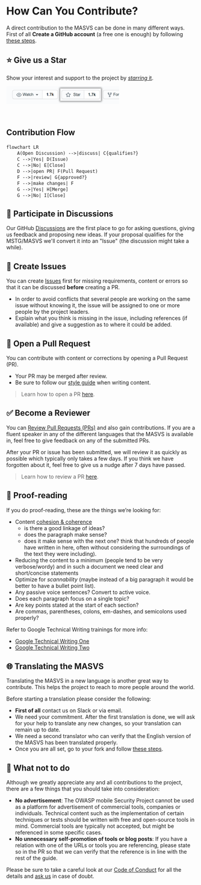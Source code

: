 # How Can You Contribute?

A direct contribution to the MASVS can be done in many different ways. First of all **Create a GitHub account** (a free one is enough) by following [these steps](https://docs.github.com/en/get-started/signing-up-for-github/signing-up-for-a-new-github-account "Signing up for a new GitHub account").

## ⭐ Give us a Star

Show your interest and support to the project by [_starring_ it](https://github.com/OWASP/owasp-mstg).

<a href="https://github.com/OWASP/owasp-mstg"><img src="../../assets/starring.png" width="300px"/></a>

<br>

## Contribution Flow

```mermaid
flowchart LR
    A(Open Discussion) -->|discuss| C{qualifies?}
    C -->|Yes| D(Issue)
    C -->|No| E[Close]
    D -->|open PR| F(Pull Request)
    F -->|review| G{approved?}
    F -->|make changes| F
    G -->|Yes| H[Merge]
    G -->|No| I[Close]
```

## 💬 Participate in Discussions

Our GitHub [Discussions](https://docs.github.com/en/discussions) are the first place to go for asking questions, giving us feedback and proposing new ideas. If your proposal qualifies for the MSTG/MASVS we'll convert it into an "Issue" (the discussion might take a while).

## 🎯 Create Issues

You can create [Issues](https://github.com/OWASP/owasp-masvs/issues "MASVS Issues") first for missing requirements, content or errors so that it can be discussed **before** creating a PR.

- In order to avoid conflicts that several people are working on the same issue without knowing it, the issue will be assigned to one or more people by the project leaders.
- Explain what you think is missing in the issue, including references (if available) and give a suggestion as to where it could be added.

## 📝 Open a Pull Request

You can contribute with content or corrections by opening a Pull Request (PR).

- Your PR may be merged after review.
- Be sure to follow our [style guide](5_Style_Guide.md) when writing content.

> Learn how to open a PR [here](3_PRs_and_Reviews.md#how-to-open-a-pr).

## ✅ Become a Reviewer

You can [Review Pull Requests (PRs)](https://github.com/OWASP/owasp-masvs/pulls) and also gain contributions. If you are a fluent speaker in any of the different languages that the MASVS is available in, feel free to give feedback on any of the submitted PRs.

After your PR or issue has been submitted, we will review it as quickly as possible which typically only takes a few days. If you think we have forgotten about it, feel free to give us a nudge after 7 days have passed.

> Learn how to review a PR [here](3_PRs_and_Reviews.md#how-to-review-a-pr).

## 🔎 Proof-reading

If you do proof-reading, these are the things we’re looking for:

- Content [cohesion & coherence](https://writing.chalmers.se/chalmers-writing-guide/writing-a-text/coherence-cohesion/)
  - is there a good linkage of ideas?
  - does the paragraph make sense?
  - does it make sense with the next one? think that hundreds of people have written in here, often without considering the surroundings of the text they were including).
- Reducing the content to a minimum (people tend to be very verbose/wordy) and in such a document we need clear and short/concise statements
- Optimize for _scannability_ (maybe instead of a big paragraph it would be better to have a bullet point list).
- Any passive voice sentences? Convert to active voice.
- Does each paragraph focus on a single topic?
- Are key points stated at the start of each section?
- Are commas, parentheses, colons, em-dashes, and semicolons used properly?

Refer to Google Technical Writing trainings for more info:

- [Google Technical Writing One](https://developers.google.com/tech-writing/one)
- [Google Technical Writing Two](https://developers.google.com/tech-writing/two)

## 🌐 Translating the MASVS

Translating the MASVS in a new language is another great way to contribute. This helps the project to reach to more people around the world.

Before starting a translation please consider the following:

- **First of all** contact us on Slack or via email.
- We need your commitment. After the first translation is done, we will ask for your help to translate any new changes, so your translation can remain up to date.
- We need a second translator who can verify that the English version of the MASVS has been translated properly.
- Once you are all set, go to your fork and follow [these steps](4_Add_new_Language.md).

## 🚫 What not to do

Although we greatly appreciate any and all contributions to the project, there are a few things that you should take into consideration:

- **No advertisement**: The OWASP mobile Security Project cannot be used as a platform for advertisement of commercial tools, companies or individuals. Technical content such as the implementation of certain techniques or tests should be written with free and open-source tools in mind. Commercial tools are typically not accepted, but might be referenced in some specific cases.
- **No unnecessary self-promotion of tools or blog posts**: If you have a relation with one of the URLs or tools you are referencing, please state so in the PR so that we can verify that the reference is in line with the rest of the guide.

Please be sure to take a careful look at our [Code of Conduct](https://github.com/OWASP/owasp-mstg/blob/master/CODE_OF_CONDUCT.md "Code of Conduct") for all the details and [ask us](../../README.md#connect-with-us) in case of doubt.
